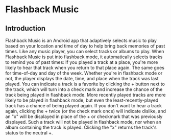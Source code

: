 # Flashback Music

## Introduction
Flashback Music is an Android app that adaptively selects music to play based on your location and time of day to help bring back memories of past times.  Like any music player, you can select tracks or albums to play.  When Flashback Music is put into flashback mode, it automatically selects tracks to remind you of past times:  If you played a track at a place, you're more likely to hear that track when you return to that place again.  The same goes for time-of-day and day of the week.  Whether you're in flashback mode or not, the player displays the date, time, and place when the track was last played.  You can indicate a track is a favorite by clicking the + button next to the track, which will turn into a check mark and increase the chance of the track being played in flashback mode.  More recently played tracks are more likely to be played in flashback mode, but even the least-recently-played track has a chance of being played again.  If you don't want to hear a track again, clicking the + twice (or the check mark once) will indicate dislike, and an "x" will be displayed in place of the + or checkmark that was previously displayed.  Such a track will not be played in flashback mode, nor when an album containing the track is played.  Clicking the "x" returns the track's status to the neutral +.
